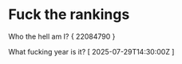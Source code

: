 # Fuck the rankings

Who the hell am I?
{ 22084790 }

What fucking year is it?
[ 2025-07-29T14:30:00Z ]
